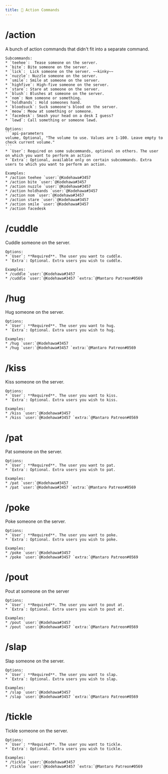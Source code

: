 ```yaml
---
title: 👋 Action Commands
---
```


# /action
A bunch of action commands that didn't fit into a separate command.

````tabs
Subcommands:
* `teehee`:  Tease someone on the server.
* `bite`: Bite someone on the server.
* `lick`:  Lick someone on the server. ~~kinky~~
* `nuzzle`: Nuzzle someone on the server.
* `smile`: Smile at someone on the server.
* `highfive`: High-five someone on the server.
* `stare`: Stare at someone on the server.
* `blush`: Blushes at someone on the server.
* `nom`: Nom someone or something.
* `holdhands`: Hold someones hand.
* `bloodsuck`: Suck someone's blood on the server.
* `meow`: Meow at something or someone.
* `facedesk`: Smash your head on a desk I guess?
* `lewd`: Call something or someone lewd.

Options:
```api-parameters
volume, Optional, "The volume to use. Values are 1-100. Leave empty to check current volume."
```
* `User`: Required on some subcommands, optional on others. The user on which you want to perform an action
* `Extra`: Optional, available only on certain subcommands. Extra users to which you want to perform an action.

Examples:
* /action teehee `user:`@Kodehawa#3457
* /action bite `user:`@Kodehawa#3457
* /action nuzzle `user:`@Kodehawa#3457
* /action holdhands `user:`@Kodehawa#3457
* /action nom `user:`@Kodehawa#3457
* /action stare `user:`@Kodehawa#3457
* /action smile `user:`@Kodehawa#3457
* /action facedesk
````



# /cuddle
Cuddle someone on the server.

````tabs
Options:
* `User`: **Required**. The user you want to cuddle.
* `Extra`: Optional. Extra users you wish to cuddle.

Examples:
* /cuddle `user:`@Kodehawa#3457
* /cuddle `user:`@Kodehawa#3457 `extra:`@Mantaro Patreon#0569
````



# /hug
Hug someone on the server.

````tabs
Options:
* `User`: **Required**. The user you want to hug.
* `Extra`: Optional. Extra users you wish to hug.

Examples:
* /hug `user:`@Kodehawa#3457
* /hug `user:`@Kodehawa#3457 `extra:`@Mantaro Patreon#0569
````



# /kiss
Kiss someone on the server.

````tabs
Options:
* `User`: **Required**. The user you want to kiss.
* `Extra`: Optional. Extra users you wish to kiss.

Examples:
* /kiss `user:`@Kodehawa#3457
* /kiss `user:`@Kodehawa#3457 `extra:`@Mantaro Patreon#0569
````



# /pat
Pat someone on the server.

````tabs
Options:
* `User`: **Required**. The user you want to pat.
* `Extra`: Optional. Extra users you wish to pat.

Examples:
* /pat `user:`@Kodehawa#3457
* /pat `user:`@Kodehawa#3457 `extra:`@Mantaro Patreon#0569
````



# /poke
Poke someone on the server.

````tabs
Options:
* `User`: **Required**. The user you want to poke.
* `Extra`: Optional. Extra users you wish to poke.

Examples:
* /poke `user:`@Kodehawa#3457
* /poke `user:`@Kodehawa#3457 `extra:`@Mantaro Patreon#0569
````



# /pout
Pout at someone on the server

````tabs
Options:
* `User`: **Required**. The user you want to pout at.
* `Extra`: Optional. Extra users you wish to pout at.

Examples:
* /pout `user:`@Kodehawa#3457
* /pout `user:`@Kodehawa#3457 `extra:`@Mantaro Patreon#0569
````



# /slap
Slap someone on the server.

````tabs
Options:
* `User`: **Required**. The user you want to slap.
* `Extra`: Optional. Extra users you wish to slap.

Examples:
* /slap `user:`@Kodehawa#3457
* /slap `user:`@Kodehawa#3457 `extra:`@Mantaro Patreon#0569
````



# /tickle
Tickle someone on the server.

````tabs
Options:
* `User`: **Required**. The user you want to tickle.
* `Extra`: Optional. Extra users you wish to tickle.

Examples:
* /tickle `user:`@Kodehawa#3457
* /tickle `user:`@Kodehawa#3457 `extra:`@Mantaro Patreon#0569
````
